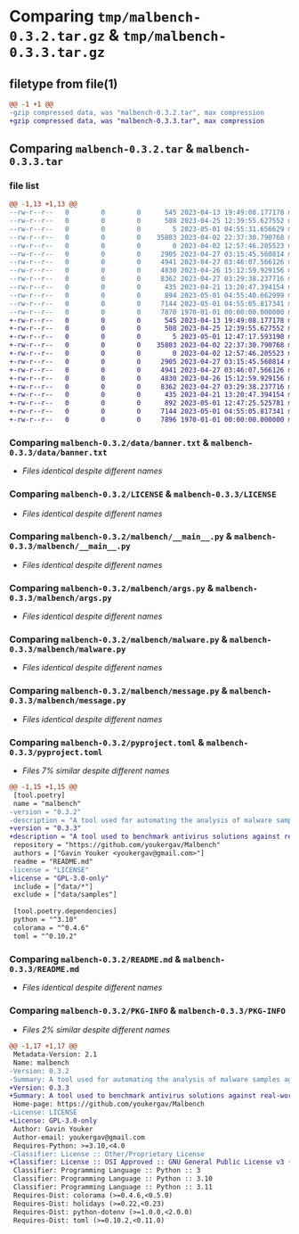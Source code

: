 # Comparing `tmp/malbench-0.3.2.tar.gz` & `tmp/malbench-0.3.3.tar.gz`

## filetype from file(1)

```diff
@@ -1 +1 @@
-gzip compressed data, was "malbench-0.3.2.tar", max compression
+gzip compressed data, was "malbench-0.3.3.tar", max compression
```

## Comparing `malbench-0.3.2.tar` & `malbench-0.3.3.tar`

### file list

```diff
@@ -1,13 +1,13 @@
--rw-r--r--   0        0        0      545 2023-04-13 19:49:08.177178 malbench-0.3.2/data/banner.txt
--rw-r--r--   0        0        0      508 2023-04-25 12:39:55.627552 malbench-0.3.2/data/disclaimer.txt
--rw-r--r--   0        0        0        5 2023-05-01 04:55:31.656629 malbench-0.3.2/data/version.txt
--rw-r--r--   0        0        0    35803 2023-04-02 22:37:30.790768 malbench-0.3.2/LICENSE
--rw-r--r--   0        0        0        0 2023-04-02 12:57:46.205523 malbench-0.3.2/malbench/__init__.py
--rw-r--r--   0        0        0     2905 2023-04-27 03:15:45.560814 malbench-0.3.2/malbench/__main__.py
--rw-r--r--   0        0        0     4941 2023-04-27 03:46:07.566126 malbench-0.3.2/malbench/args.py
--rw-r--r--   0        0        0     4830 2023-04-26 15:12:59.929156 malbench-0.3.2/malbench/malware.py
--rw-r--r--   0        0        0     8362 2023-04-27 03:29:38.237716 malbench-0.3.2/malbench/message.py
--rw-r--r--   0        0        0      435 2023-04-21 13:20:47.394154 malbench-0.3.2/malbench/version.py
--rw-r--r--   0        0        0      894 2023-05-01 04:55:40.662999 malbench-0.3.2/pyproject.toml
--rw-r--r--   0        0        0     7144 2023-05-01 04:55:05.817341 malbench-0.3.2/README.md
--rw-r--r--   0        0        0     7870 1970-01-01 00:00:00.000000 malbench-0.3.2/PKG-INFO
+-rw-r--r--   0        0        0      545 2023-04-13 19:49:08.177178 malbench-0.3.3/data/banner.txt
+-rw-r--r--   0        0        0      508 2023-04-25 12:39:55.627552 malbench-0.3.3/data/disclaimer.txt
+-rw-r--r--   0        0        0        5 2023-05-01 12:47:17.593190 malbench-0.3.3/data/version.txt
+-rw-r--r--   0        0        0    35803 2023-04-02 22:37:30.790768 malbench-0.3.3/LICENSE
+-rw-r--r--   0        0        0        0 2023-04-02 12:57:46.205523 malbench-0.3.3/malbench/__init__.py
+-rw-r--r--   0        0        0     2905 2023-04-27 03:15:45.560814 malbench-0.3.3/malbench/__main__.py
+-rw-r--r--   0        0        0     4941 2023-04-27 03:46:07.566126 malbench-0.3.3/malbench/args.py
+-rw-r--r--   0        0        0     4830 2023-04-26 15:12:59.929156 malbench-0.3.3/malbench/malware.py
+-rw-r--r--   0        0        0     8362 2023-04-27 03:29:38.237716 malbench-0.3.3/malbench/message.py
+-rw-r--r--   0        0        0      435 2023-04-21 13:20:47.394154 malbench-0.3.3/malbench/version.py
+-rw-r--r--   0        0        0      892 2023-05-01 12:47:25.525781 malbench-0.3.3/pyproject.toml
+-rw-r--r--   0        0        0     7144 2023-05-01 04:55:05.817341 malbench-0.3.3/README.md
+-rw-r--r--   0        0        0     7896 1970-01-01 00:00:00.000000 malbench-0.3.3/PKG-INFO
```

### Comparing `malbench-0.3.2/data/banner.txt` & `malbench-0.3.3/data/banner.txt`

 * *Files identical despite different names*

### Comparing `malbench-0.3.2/LICENSE` & `malbench-0.3.3/LICENSE`

 * *Files identical despite different names*

### Comparing `malbench-0.3.2/malbench/__main__.py` & `malbench-0.3.3/malbench/__main__.py`

 * *Files identical despite different names*

### Comparing `malbench-0.3.2/malbench/args.py` & `malbench-0.3.3/malbench/args.py`

 * *Files identical despite different names*

### Comparing `malbench-0.3.2/malbench/malware.py` & `malbench-0.3.3/malbench/malware.py`

 * *Files identical despite different names*

### Comparing `malbench-0.3.2/malbench/message.py` & `malbench-0.3.3/malbench/message.py`

 * *Files identical despite different names*

### Comparing `malbench-0.3.2/pyproject.toml` & `malbench-0.3.3/pyproject.toml`

 * *Files 7% similar despite different names*

```diff
@@ -1,15 +1,15 @@
 [tool.poetry]
 name = "malbench"
-version = "0.3.2"
-description = "A tool used for automating the analysis of malware samples against antivirus solutions."
+version = "0.3.3"
+description = "A tool used to benchmark antivirus solutions against real-world malware samples."
 repository = "https://github.com/youkergav/Malbench"
 authors = ["Gavin Youker <youkergav@gmail.com>"]
 readme = "README.md"
-license = "LICENSE"
+license = "GPL-3.0-only"
 include = ["data/*"]
 exclude = ["data/samples"]
 
 [tool.poetry.dependencies]
 python = "^3.10"
 colorama = "^0.4.6"
 toml = "^0.10.2"
```

### Comparing `malbench-0.3.2/README.md` & `malbench-0.3.3/README.md`

 * *Files identical despite different names*

### Comparing `malbench-0.3.2/PKG-INFO` & `malbench-0.3.3/PKG-INFO`

 * *Files 2% similar despite different names*

```diff
@@ -1,17 +1,17 @@
 Metadata-Version: 2.1
 Name: malbench
-Version: 0.3.2
-Summary: A tool used for automating the analysis of malware samples against antivirus solutions.
+Version: 0.3.3
+Summary: A tool used to benchmark antivirus solutions against real-world malware samples.
 Home-page: https://github.com/youkergav/Malbench
-License: LICENSE
+License: GPL-3.0-only
 Author: Gavin Youker
 Author-email: youkergav@gmail.com
 Requires-Python: >=3.10,<4.0
-Classifier: License :: Other/Proprietary License
+Classifier: License :: OSI Approved :: GNU General Public License v3 (GPLv3)
 Classifier: Programming Language :: Python :: 3
 Classifier: Programming Language :: Python :: 3.10
 Classifier: Programming Language :: Python :: 3.11
 Requires-Dist: colorama (>=0.4.6,<0.5.0)
 Requires-Dist: holidays (>=0.22,<0.23)
 Requires-Dist: python-dotenv (>=1.0.0,<2.0.0)
 Requires-Dist: toml (>=0.10.2,<0.11.0)
```

